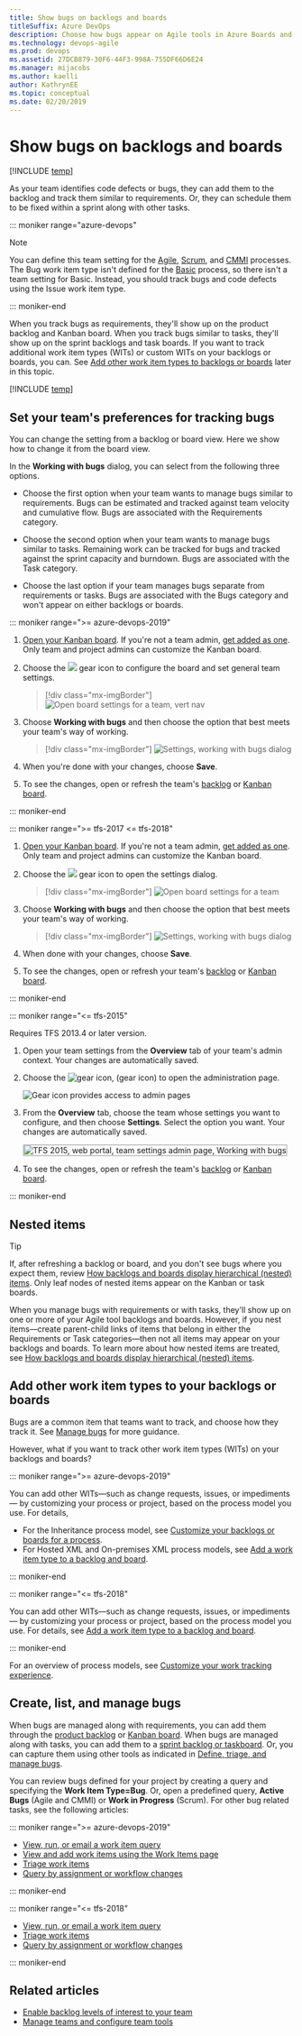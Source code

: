 ```yaml
---
title: Show bugs on backlogs and boards
titleSuffix: Azure DevOps 
description: Choose how bugs appear on Agile tools in Azure Boards and Azure DevOps
ms.technology: devops-agile
ms.prod: devops
ms.assetid: 27DCB879-30F6-44F3-998A-755DF66D6E24
ms.manager: mijacobs
ms.author: kaelli
author: KathrynEE
ms.topic: conceptual
ms.date: 02/20/2019
---
```


# Show bugs on backlogs and boards  

[!INCLUDE [temp](../../boards/_shared/version-vsts-tfs-all-versions.md)]

As your team identifies code defects or bugs, they can add them to the backlog and track them similar to requirements. Or, they can schedule them to be fixed within a sprint along with other tasks. 

::: moniker range="azure-devops"

> [!NOTE]
> You can define this team setting for the [Agile](/azure/devops/boards/work-items/guidance/agile-process), [Scrum](/azure/devops/boards/work-items/guidance/scrum-process), and [CMMI](/azure/devops/boards/work-items/guidance/cmmi-process) processes. The Bug work item type isn't defined for the [Basic](../../boards/get-started/track-issues-tasks.md) process, so there isn't a team setting for Basic. Instead, you should track bugs and code defects using the Issue work item type. 

::: moniker-end

When you track bugs as requirements, they'll show up on the product backlog and Kanban board. When you track bugs similar to tasks, they'll show up on the sprint backlogs and task boards. If you want to track additional work item types (WITs) or custom WITs on your backlogs or boards, you can. See [Add other work item types to backlogs or boards](#add-other-wits) later in this topic.

[!INCLUDE [temp](_shared/prerequisites-team-settings.md)]

## Set your team's preferences for tracking bugs  

You can change the setting from a backlog or board view. Here we show how to change it from the board view.

In the **Working with bugs** dialog, you can select from the following three options.

* Choose the first option when your team wants to manage bugs similar to requirements. Bugs can be estimated and tracked against team velocity and cumulative flow. Bugs are associated with the Requirements category.  

* Choose the second option when your team wants to manage bugs similar to tasks. Remaining work can be tracked for bugs and tracked against the sprint capacity and burndown. Bugs are associated with the Task category. 

* Choose the last option if your team manages bugs separate from requirements or tasks. Bugs are associated with the Bugs category and won't appear on either backlogs or boards.  


::: moniker range=">= azure-devops-2019"  

1.  [Open your Kanban board](../../boards/boards/kanban-quickstart.md). If you're not a team admin, [get added as one](add-team-administrator.md). Only team and project admins can customize the Kanban board.

2. Choose the ![ ](../../media/icons/blue-gear.png) gear icon to configure the board and set general team settings.  

	> [!div class="mx-imgBorder"]
	> ![Open board settings for a team, vert nav](media/configure-team/open-board-settings.png)  

3. Choose **Working with bugs** and then choose the option that best meets your team's way of working.

	> [!div class="mx-imgBorder"]
	> ![Settings, working with bugs dialog](media/show-bugs-dialog.png)  

4. When you're done with your changes, choose **Save**.  

5. To see the changes, open or refresh the team's [backlog](../../boards/backlogs/create-your-backlog.md) or [Kanban board](../../boards/boards/kanban-basics.md). 

::: moniker-end

::: moniker range=">= tfs-2017 <= tfs-2018"

1. [Open your Kanban board](../../boards/boards/kanban-quickstart.md). If you're not a team admin, [get added as one](add-team-administrator.md). Only team and project admins can customize the Kanban board.

2. Choose the ![ ](../../media/icons/gear-icon.png) gear icon to open the  settings dialog.  

	> [!div class="mx-imgBorder"]
	> ![Open board settings for a team](media/configure-team/open-settings-tfs.png)  

3. Choose **Working with bugs** and then choose the option that best meets your team's way of working.

	> [!div class="mx-imgBorder"]
	> ![Settings, working with bugs dialog](media/show-bugs-dialog.png)  

4. When done with your changes, choose **Save**.  

5. To see the changes, open or refresh your team's [backlog](../../boards/backlogs/create-your-backlog.md) or [Kanban board](../../boards/boards/kanban-basics.md).

::: moniker-end

::: moniker range="<= tfs-2015"

Requires TFS 2013.4 or later version. 

1. Open your team settings from the **Overview** tab of your team's admin context. Your changes are automatically saved. 

2. Choose the ![gear icon](../../media/icons/gear-icon.png), (gear icon) to open the administration page.  

	![Gear icon provides access to admin pages](../../boards/media/icons/ALM_OpenAdminContext.png)

3. From the **Overview** tab, choose the team whose settings you want to configure, and then choose **Settings**. Select the option you want. Your changes are automatically saved.   

	<img src="media/team-settings.png" alt="TFS 2015, web portal, team settings admin page, Working with bugs" style="border: 2px solid #C3C3C3;" />  

4. To see the changes, open or refresh the team's [backlog](../../boards/backlogs/create-your-backlog.md) or [Kanban board](../../boards/boards/kanban-basics.md).

::: moniker-end

## Nested items  

> [!TIP]  
> If, after refreshing a backlog or board, and you don't see bugs where you expect them, review [How backlogs and boards display hierarchical (nested) items](../../boards/backlogs/resolve-backlog-reorder-issues.md). Only leaf nodes of nested items appear on the Kanban or task boards.   

When you manage bugs with requirements or with tasks, they'll show up on one or more of your Agile tool backlogs and boards. However, if you nest items&mdash;create parent-child links of items that belong in either the Requirements or Task categories&mdash;then not all items may appear on your backlogs and boards. To learn more about how nested items are treated, see [How backlogs and boards display hierarchical (nested) items](../../boards/backlogs/resolve-backlog-reorder-issues.md). 


<a id="add-other-wits" /> 

## Add other work item types to your backlogs or boards

Bugs are a common item that teams want to track, and choose how they track it. See [Manage bugs](../../boards/backlogs/manage-bugs.md) for more guidance. 

However, what if you want to track other work item types (WITs) on your backlogs and boards?  

::: moniker range=">= azure-devops-2019"  

You can add other WITs&#8212;such as change requests, issues, or impediments&#8212; by customizing your process or project, based on the process model you use. For details,  
- For the Inheritance process model, see [Customize your backlogs or boards for a process](work/customize-process-backlogs-boards.md).   
- For Hosted XML and On-premises XML process models, see [Add a work item type to a backlog and board](../../reference/add-wits-to-backlogs-and-boards.md).

::: moniker-end

::: moniker range="<= tfs-2018"    

You can add other WITs&#8212;such as change requests, issues, or impediments&#8212; by customizing your process or project, based on the process model you use. For details, see [Add a work item type to a backlog and board](../../reference/add-wits-to-backlogs-and-boards.md).

::: moniker-end

For an overview of process models, see [Customize your work tracking experience](../../reference/customize-work.md).  

## Create, list, and manage bugs 

When bugs are managed along with requirements, you can add them through the [product backlog](../../boards/backlogs/create-your-backlog.md) or [Kanban board](../../boards/boards/kanban-quickstart.md). When bugs are managed along with tasks, you can add them to a [sprint backlog or taskboard](../../boards/sprints/add-tasks.md). Or, you can capture them using other tools as indicated in [Define, triage, and manage bugs](../../boards/backlogs/manage-bugs.md).

You can review bugs defined for your project by creating a query and specifying the **Work Item Type=Bug**. Or, open a predefined query, **Active Bugs** (Agile and CMMI) or **Work in Progress** (Scrum). For other bug related tasks, see the following articles:  

::: moniker range=">= azure-devops-2019"
- [View, run, or email a work item query](../../boards/queries/view-run-query.md)
- [View and add work items using the Work Items page](../../boards/work-items/view-add-work-items.md)
- [Triage work items](../../boards/queries/triage-work-items.md)
- [Query by assignment or workflow changes](../../boards/queries/query-by-workflow-changes.md)

::: moniker-end

::: moniker range="<= tfs-2018"
- [View, run, or email a work item query](../../boards/queries/view-run-query.md)
- [Triage work items](../../boards/queries/triage-work-items.md)
- [Query by assignment or workflow changes](../../boards/queries/query-by-workflow-changes.md)

::: moniker-end

## Related articles
- [Enable backlog levels of interest to your team](select-backlog-navigation-levels.md) 
- [Manage teams and configure team tools](manage-teams.md)  


